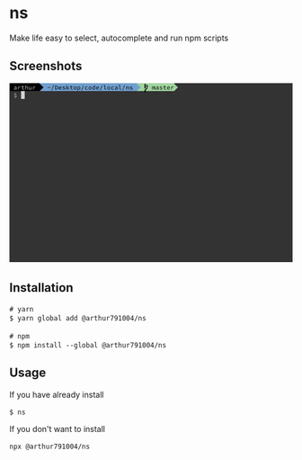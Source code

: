 # ns

Make life easy to select, autocomplete and run npm scripts

## Screenshots

<img src="https://github.com/arthur791004/ns/raw/master/assets/demo.gif" alt="ns demo" />

## Installation

```
# yarn
$ yarn global add @arthur791004/ns

# npm
$ npm install --global @arthur791004/ns
```

## Usage

If you have already install

```
$ ns
```

If you don't want to install

```
npx @arthur791004/ns
```
